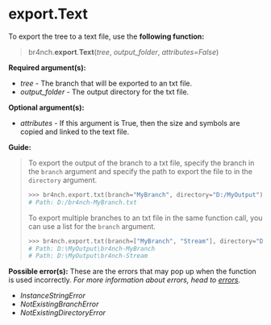 # export.Text

To export the tree to a text file, use the **following function:**

> br4nch.**export**.**Text**(*tree*, *output_folder*, *attributes=False*)

**Required argument(s):**

- *tree* - The branch that will be exported to an txt file.
- *output_folder* - The output directory for the txt file.

**Optional argument(s):**

- *attributes* - If this argument is True, then the size and symbols are copied and linked to the text file.

**Guide:**

> To export the output of the branch to a txt file, specify the branch in the `branch` argument and specify the path to export the file to in the `directory` argument.
>
> ```python
> >>> br4nch.export.txt(branch="MyBranch", directory="D:/MyOutput")
> # Path: D:/br4nch-MyBranch.txt
> ```
>
> To export multiple branches to an txt file in the same function call, you can use a list for the `branch` argument.
>
> ```python
> >>> br4nch.export.txt(branch=["MyBranch", "Stream"], directory="D:/MyOutput")
> # Path: D:\MyOutput\br4nch-MyBranch
> # Path: D:\MyOutput\br4nch-Stream
> ```

**Possible error(s):**
These are the errors that may pop up when the function is used incorrectly.
*For more information about errors, head to [errors](../../guides/errors.md).*

- *InstanceStringError*
- *NotExistingBranchError*
- *NotExistingDirectoryError*

